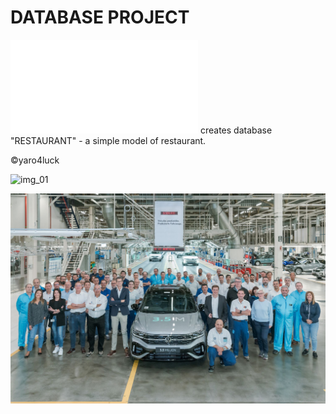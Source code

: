 # DATABASE PROJECT
![SQL script](README.md) creates database "RESTAURANT" - a simple model of restaurant.

:copyright:yaro4luck

![img_01](https://user-images.githubusercontent.com/112153257/199541707-1adae83a-de3a-44e7-8fe2-ad6ef0a60621.jpg)

![new_img](img_001.jpg)
